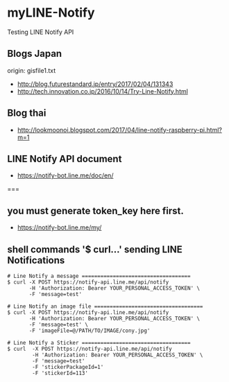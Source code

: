 # myLINE-Notify  
Testing LINE Notify API  

## Blogs Japan  
origin: gisfile1.txt  
* http://blog.futurestandard.jp/entry/2017/02/04/131343  
* http://tech.innovation.co.jp/2016/10/14/Try-Line-Notify.html  
  
## Blog thai  
* http://lookmoonoi.blogspot.com/2017/04/line-notify-raspberry-pi.html?m=1  
  
## LINE Notify API document  
* https://notify-bot.line.me/doc/en/     

===  
## you must generate token_key here first.  
* https://notify-bot.line.me/my/   

## shell commands '$ curl...' sending LINE Notifications  
```  
# Line Notify a message ===================================  
$ curl -X POST https://notify-api.line.me/api/notify   
	   -H 'Authorization: Bearer YOUR_PERSONAL_ACCESS_TOKEN' \  
	   -F 'message=test'  

# Line Notify an image file ===================================
$ curl -X POST https://notify-api.line.me/api/notify 
	   -H 'Authorization: Bearer YOUR_PERSONAL_ACCESS_TOKEN' \
	   -F 'message=test' \
	   -F 'imageFile=@/PATH/TO/IMAGE/cony.jpg'       

# Line Notify a Sticker ===================================
$ curl 	-X POST https://notify-api.line.me/api/notify 
		-H 'Authorization: Bearer YOUR_PERSONAL_ACCESS_TOKEN' \
		-F 'message=test' 
		-F 'stickerPackageId=1' 
		-F 'stickerId=113'
```
